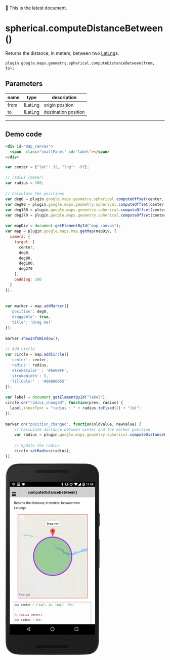 :green_heart: This is the latest document.

# spherical.computeDistanceBetween()

Returns the distance, in meters, between two [LatLng](../../../LatLng/README.md)s.

```
plugin.google.maps.geometry.spherical.computeDistanceBetween(from, to);
```

## Parameters

name           | type          | description
---------------|---------------|---------------------------------------
from           | ILatLng       | origin position
to             | ILatLng       | destination position
-----------------------------------------------------------------------

## Demo code

```html
<div id="map_canvas">
  <span  class="smallPanel" id="label"></span>
</div>
```

```js
var center = {"lat": 32, "lng": -97};

// radius (meter)
var radius = 300;

// Calculate the positions
var deg0 = plugin.google.maps.geometry.spherical.computeOffset(center, radius, 0);
var deg90 = plugin.google.maps.geometry.spherical.computeOffset(center, radius, 90);
var deg180 = plugin.google.maps.geometry.spherical.computeOffset(center, radius, 180);
var deg270 = plugin.google.maps.geometry.spherical.computeOffset(center, radius, 270);

var mapDiv = document.getElementById("map_canvas");
var map = plugin.google.maps.Map.getMap(mapDiv, {
  camera: {
    target: [
      center,
      deg0,
      deg90,
      deg180,
      deg270
    ],
    padding: 100
  }
});


var marker = map.addMarker({
  'position': deg0,
  'draggable': true,
  'title': 'Drag me!'
});

marker.showInfoWindow();

// Add circle
var circle = map.addCircle({
  'center': center,
  'radius': radius,
  'strokeColor' : '#AA00FF',
  'strokeWidth': 5,
  'fillColor' : '#00880055'
});

var label = document.getElementById("label");
circle.on("radius_changed", function(prev, radius) {
  label.innerText = "radius : " + radius.toFixed(2) + "(m)";
});

marker.on("position_changed", function(oldValue, newValue) {
    // Calculate distance between center and the marker position
    var radius = plugin.google.maps.geometry.spherical.computeDistanceBetween(center, newValue);

    // Update the radius
    circle.setRadius(radius);
});

```

![](image.gif)
